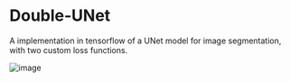 # Double-UNet
A implementation in tensorflow of a UNet model for image segmentation, with two custom loss functions.

![image](https://user-images.githubusercontent.com/98736513/231711822-897bd4e9-d19f-4a78-9ac3-abf1b03c5dcc.png)
